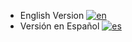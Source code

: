 * English Version [![en](https://img.shields.io/badge/lang-en-green.svg)](README-en.md)
* Versión en Español [![es](https://img.shields.io/badge/lang-es-green.svg)](README-es.md)